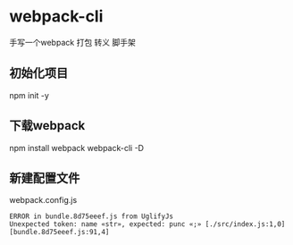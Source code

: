 # webpack-cli
手写一个webpack 打包 转义 脚手架

## 初始化项目 
npm init -y

## 下载webpack
 npm install webpack webpack-cli -D

## 新建配置文件
webpack.config.js





```
ERROR in bundle.8d75eeef.js from UglifyJs
Unexpected token: name «str», expected: punc «;» [./src/index.js:1,0][bundle.8d75eeef.js:91,4]
```
